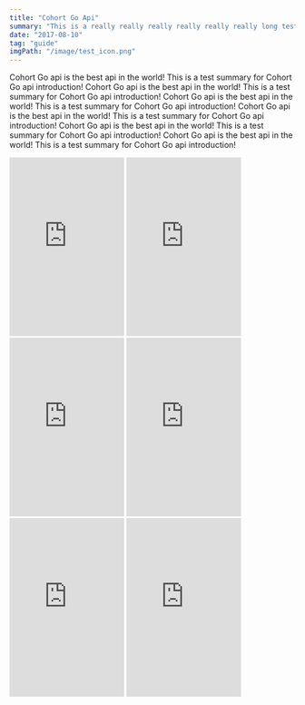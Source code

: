 ```yaml
---
title: "Cohort Go Api"
summary: "This is a really really really really really really long test summary 2 for Cohort Go api."
date: "2017-08-10"
tag: "guide"
imgPath: "/image/test_icon.png"
---
```


Cohort Go api is the best api in the world! This is a test summary for Cohort Go api introduction!
Cohort Go api is the best api in the world! This is a test summary for Cohort Go api introduction!
Cohort Go api is the best api in the world! This is a test summary for Cohort Go api introduction!
Cohort Go api is the best api in the world! This is a test summary for Cohort Go api introduction!
Cohort Go api is the best api in the world! This is a test summary for Cohort Go api introduction!
Cohort Go api is the best api in the world! This is a test summary for Cohort Go api introduction!

<div id="test1">
<iframe width="40%" height="315" src="https://www.youtube.com/embed/4n0xNbfJLR8?autoplay=1" frameborder="0" allowfullscreen></iframe>

<iframe width="40%" height="315" src="https://www.youtube.com/embed/SB-qEYVdvXA?autoplay=1" frameborder="0" allowfullscreen></iframe>
</div>

<div id="test2">
<iframe width="40%" height="315" src="https://www.youtube.com/embed/PgD56JEUWFA?autoplay=1" frameborder="0" allowfullscreen></iframe>
<iframe width="40%" height="315" src="https://www.youtube.com/embed/oqu3i41DmZQ?autoplay=1" frameborder="0" allowfullscreen></iframe>
</div>

<div id="test3">
<iframe width="40%" height="315" src="https://www.youtube.com/embed/4n0xNbfJLR8?autoplay=1" frameborder="0" allowfullscreen></iframe>
<iframe width="40%" height="315" src="https://www.youtube.com/embed/4n0xNbfJLR8?autoplay=1" frameborder="0" allowfullscreen></iframe>
</div>
